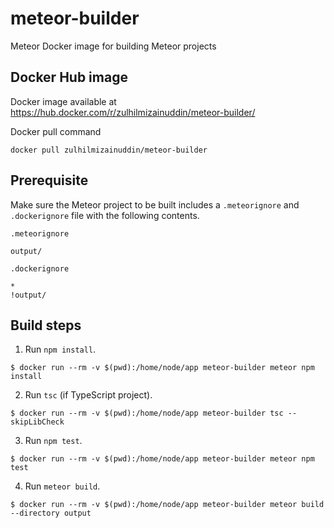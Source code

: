 # meteor-builder

Meteor Docker image for building Meteor projects

## Docker Hub image

Docker image available at https://hub.docker.com/r/zulhilmizainuddin/meteor-builder/

Docker pull command
```
docker pull zulhilmizainuddin/meteor-builder
```

## Prerequisite

Make sure the Meteor project to be built includes a `.meteorignore` and `.dockerignore` file with the following contents.

`.meteorignore`
```
output/
```

`.dockerignore`
```
*
!output/
```

## Build steps

1. Run `npm install`.

```
$ docker run --rm -v $(pwd):/home/node/app meteor-builder meteor npm install
```

2. Run `tsc` (if TypeScript project).
```
$ docker run --rm -v $(pwd):/home/node/app meteor-builder tsc --skipLibCheck
```

3. Run `npm test`.
```
$ docker run --rm -v $(pwd):/home/node/app meteor-builder meteor npm test
```

4. Run `meteor build`.
```
$ docker run --rm -v $(pwd):/home/node/app meteor-builder meteor build --directory output
```

